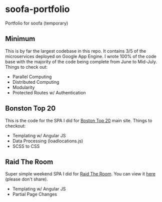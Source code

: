 # soofa-portfolio
Portfolio for soofa (temporary)

## Minimum

This is by far the largest codebase in this repo. It contains 3/5 of the microservices deployed on Google App Engine. I wrote 100% of the code base with the majority of the code being complete from June to Mid-July. Things to check out:
- Parallel Computing
- Distributed Computing
- Modularity
- Protected Routes w/ Authentication

## Bonston Top 20 

This is the code for the SPA I did for [Boston Top 20](http://bostontop20.com) main site. Things to checkout:
- Templating w/ Angular JS
- Data Processing (loadlocations.js)
- SCSS to CSS

## Raid The Room

Super simple weekend SPA I did for [Raid The Room](http://raidtheroom.com/). You can view it [here](https://console-app.herokuapp.com/) (please don't share).
- Templating w/ Angular JS
- Partial Page Changes
